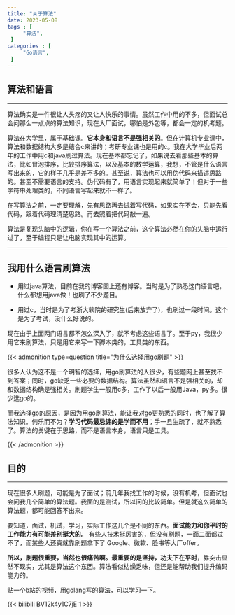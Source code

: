 ```yaml
---
title: "关于算法"
date: 2023-05-08
tags : [                                    
     "算法",
 ]
categories : [                              
     "Go语言",
 ]
---
```


## 算法和语言
---

算法确实是一件很让人头疼的又让人快乐的事情。虽然工作中用的不多，但面试总会问那么一点点的算法知识，现在大厂面试，哪怕是外包等，都会一定的机考题。

算法在大学里，属于基础课。**它本身和语言不是强相关的**。但在计算机专业课中，算法和数据结构大多是结合c来讲的；考研专业课也是用的c。我在大学毕业后两年的工作中用c和java刷过算法。现在基本都忘记了，如果说去看那些基本的算法，比如冒泡排序，比较排序算法，以及基本的数学运算，我想，不管是什么语言写出来的，它的样子几乎是差不多的。甚至说，算法也可以用伪代码来描述思路的。甚至不需要语言的支持。伪代码有了，用语言实现起来就简单了！但对于一些字符串处理类的，不同语言写起来就不一样了。

在写算法之前，一定要理解，先有思路再去试着写代码，如果实在不会，只能先看代码，跟着代码理清楚思路。再去照着把代码敲一遍。

算法是复现头脑中的逻辑，你在写一个算法之前，这个算法必然在你的头脑中运行过了，至于编程只是让电脑实现其中的运算。

---
## 我用什么语言刷算法

- 用过java算法，目前在我的博客园上还有博客。当时是为了熟悉这门语言吧，什么都想用java做！也刷了不少题目。

- 用过c，当时是为了考浙大软院的研究生(后来放弃了)，也刷过一段时间。这个是为了考试，没什么好说的。

现在由于上面两门语言都不怎么深入了，就不考虑这些语言了。至于py，我很少用它来刷算法，只是用它来写一下脚本类的，工具类的东西。

{{< admonition type=question title="为什么选择用go刷题"  >}}

很多人认为这不是一个明智的选择，用go刷算法的人很少，有些题网上甚至找不到答案；同时，go缺乏一些必要的数据结构。算法虽然和语言不是强相关的，却和数据结构确是强相关。刷题学生一般用c多，工作了以后一般用Java，py多。很少选go的。

而我选择go的原因，是因为用go刷算法，能让我对go更熟悉的同时，也了解了算法知识。何乐而不为？**学习代码最忌讳的是学而不用**；手一旦生疏了，就不熟悉了。算法的关键在于思路，而不是语言本身，语言只是工具。

 {{< /admonition >}}

## 目的
---
现在很多人刷题，可能是为了面试；前几年我找工作的时候，没有机考，但面试也会问我几个简单的算法题。我面的是测试，所以问的比较简单。但是就这么简单的算法题，都可能回答不出来。

要知道，面试，机试，学习，实际工作这几个是不同的东西。**面试能力和你平时的工作能力有可能差别挺大的。** 有些人技术挺厉害的，但没有刷题，一面二面都过不了，而某些人还真就靠刷题拿下了 Google、微软、脸书等大厂offer。

**所以，刷题很重要，当然也很痛苦啊。最重要的是坚持，功夫下在平时**，靠突击显然不现实，尤其是算法这个东西。算法看似枯燥乏味，但还是能帮助我们提升编码能力的。

贴一个b站的视频，用golang写的算法，可以学习一下。

{{< bilibili BV12k4y1C7jE 1 >}}


